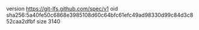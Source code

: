 version https://git-lfs.github.com/spec/v1
oid sha256:5a40fe50c6868e3985108d60c64bfc61efc49ad98330d99c84d3c852caa2dfbf
size 3140
